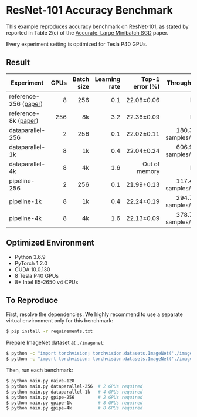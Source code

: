# ResNet-101 Accuracy Benchmark

This example reproduces accuracy benchmark on ResNet-101, as stated by
reported in Table 2(c) of the [Accurate, Large Minibatch SGD][paper] paper.

Every experiment setting is optimized for Tesla P40 GPUs.

## Result

Experiment                | GPUs | Batch size | Learning rate | Top-1 error (%) | Throughput          | Speedup
------------------------- | ---: | ---------: | ------------: | --------------: |-------------------: | ------:
reference-256 ([paper][]) |    8 |        256 |           0.1 |      22.08±0.06 |                 N/A |     N/A
reference-8k ([paper][])  |  256 |         8k |           3.2 |      22.36±0.09 |                 N/A |     N/A
dataparallel-256          |    2 |        256 |           0.1 |      22.02±0.11 | 180.344 samples/sec |  1.000x
dataparallel-1k           |    8 |         1k |           0.4 |      22.04±0.24 | 606.916 samples/sec |  3.365x
dataparallel-4k           |    8 |         4k |           1.6 |   Out of memory |                 N/A |     N/A
pipeline-256              |    2 |        256 |           0.1 |      21.99±0.13 | 117.432 samples/sec |  0.651x
pipeline-1k               |    8 |         1k |           0.4 |      22.24±0.19 | 294.739 samples/sec |  1.634x
pipeline-4k               |    8 |         4k |           1.6 |      22.13±0.09 | 378.746 samples/sec |  2.100x

## Optimized Environment

- Python 3.6.9
- PyTorch 1.2.0
- CUDA 10.0.130
- 8 Tesla P40 GPUs
- 8+ Intel E5-2650 v4 CPUs

## To Reproduce

First, resolve the dependencies. We highly recommend to use a separate virtual
environment only for this benchmark:

```sh
$ pip install -r requirements.txt
```

Prepare ImageNet dataset at `./imagenet`:

```sh
$ python -c "import torchvision; torchvision.datasets.ImageNet('./imagenet', split='train', download=True)"
$ python -c "import torchvision; torchvision.datasets.ImageNet('./imagenet', split='val', download=True)"
```

Then, run each benchmark:

```sh
$ python main.py naive-128
$ python main.py dataparallel-256  # 2 GPUs required
$ python main.py dataparallel-1k   # 4 GPUs required
$ python main.py gpipe-256         # 2 GPUs required
$ python main.py gpipe-1k          # 8 GPUs required
$ python main.py gpipe-4k          # 8 GPUs required
```

[paper]: https://arxiv.org/abs/1706.02677
